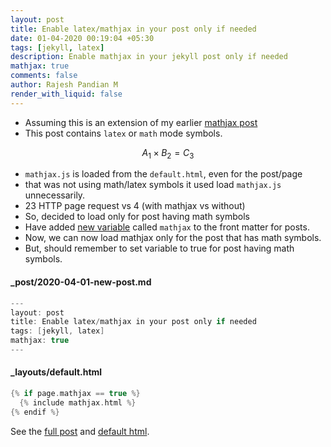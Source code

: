 ```yaml
---
layout: post
title: Enable latex/mathjax in your post only if needed
date: 01-04-2020 00:19:04 +05:30
tags: [jekyll, latex]
description: Enable mathjax in your jekyll post only if needed
mathjax: true
comments: false
author: Rajesh Pandian M
render_with_liquid: false
---
```


- Assuming this is an extension of my earlier [mathjax post](/blog/latex-jekyll.html)
- This post contains `latex` or `math` mode symbols.

$$A_1 \times B_2 = C_3$$

- `mathjax.js` is loaded from the `default.html`, even for the post/page
- that was not using math/latex symbols it used load `mathjax.js` unnecessarily.
- 23 HTTP page request vs 4 (with mathjax vs without)
- So, decided to load only for post having math symbols
- Have added [new variable](https://jekyllrb.com/docs/front-matter/#custom-variables) called
`mathjax` to the front matter for posts.
- Now, we can now load mathjax only for the post that has math symbols.
- But, should remember to set variable to true for post having math symbols.

#### _post/2020-04-01-new-post.md

```c
---
layout: post
title: Enable latex/mathjax in your post only if needed
tags: [jekyll, latex]
mathjax: true
---
```

#### _layouts/default.html

```c
{% if page.mathjax == true %}
  {% include mathjax.html %}
{% endif %}
```

See the [full post](https://raw.githubusercontent.com/mrprajesh/blog/master/_posts/2020-04-01-with-math.md) and [default html](https://github.com/mrprajesh/blog/blob/master/_layouts/default.html#L23).
